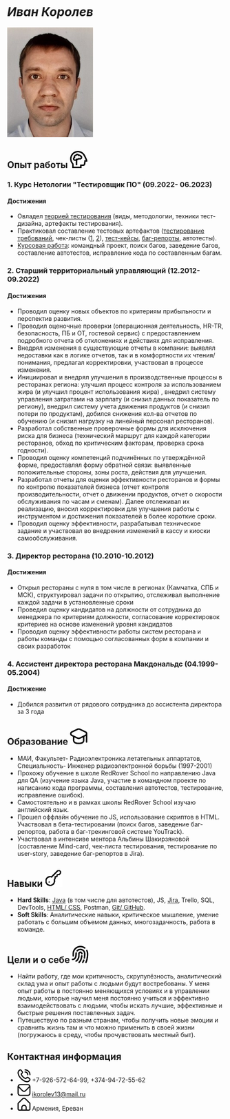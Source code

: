 # ***Иван Королев***

![Фото профиля](20230310.jpg)

## **Опыт работы** ![work](brain.png)

### 1. Курс Нетологии "Тестировщик ПО" (09.2022- 06.2023)

#### Достижения

- Овладел [теорией тестирования](Manual_WEB_certificate.pdf) (виды, методологии, техники тест-дизайна, артефакты тестирования).
- Практиковал составление тестовых артефактов ([тестирование требований](Korolev_QA-55_requirments_testing.docx), чек-листы ([1](Korolev_QA-55_cw1_1_checkList.xlsx), [2](Korolev_checkList.xlsx)), [тест-кейсы](Korolev_QA-55_testCases.xlsx), [баг-репорты](Korolev_QA-55_bugReport.xlsx), автотесты).
- [Курсовая работа](https://github.com/IvanKorolev13/javaqa-team-diplom.git): командный проект, поиск багов, заведение багов, составление автотестов, исправление кода по составленным багам.


### 2. Старший территориальный управляющий (12.2012- 09.2022)

#### Достижения

- Проводил оценку новых объектов по критериям прибыльности и перспектив развития.
- Проводил оценочные проверки (операционная деятельность, HR-TR, безопасность, ПБ и ОТ, гостевой сервис) с предоставлением подробного отчета об отклонениях и действиях для исправления.
- Внедрял изменения в существующие отчеты в компании: выявлял недоставки как в логике отчетов, так и в комфортности их чтения/ понимания, предлагал корректировки, участвовал в процессе изменения.
- Инициировал и внедрял улучшения в производственные процессы в ресторанах региона: улучшил процесс контроля за использованием жира (и улучшил процент использования жира) , внедрил систему управления затратами на зарплату (и снизил данных показатель по региону), внедрил систему учета движения продуктов (и снизил потери по продуктам), добился снижения кол-ва отчетов по обучению (и снизил нагрузку на линейный персонал ресторанов).
- Разработал собственные проверочные формы для исключения риска для бизнеса (технический маршрут для каждой категории ресторанов, обход по критическим факторам, проверка срока годности).
- Проводил оценку компетенций подчинённых по утверждённой форме, предоставлял форму обратной связи: выявленные положительные стороны, зоны роста, действия для улучшения.
- Разработал отчеты для оценки эффективности ресторанов и формы по контролю показателей бизнеса (отчет контроля производительности, отчет о движении продуктов, отчет о скорости обслуживания по часам и сменам). Далее отслеживал их реализацию, вносил корректировки для улучшения работы с инструментом и достижения показателей в более короткие сроки.
- Проводил оценку эффективности, разрабатывал техническое задание и участвовал во внедрении изменений в кассу и киоски самообслуживания.


### 3. Директор ресторана (10.2010-10.2012)

#### Достижения

  - Открыл рестораны с нуля в том числе в регионах (Камчатка, СПБ и МСК), структуировал задачи по открытию, отслеживал выполнение каждой задачи в установленные сроки
  - Проведил оценку кандидатов на должности от сотрудника до менеджера по критериям должности, согласование корректировок критериев на основе изменений уровня кандидатов
  - Проводил оценку эффективности работы систем ресторана и работы команды с помощью согласованных форм в компании и своих разработок

### 4. Ассистент директора ресторана Макдональдс (04.1999- 05.2004)

#### Достижение
  - Добился развития от рядового сотрудника до ассистента директора за 3 года

## **Образование** ![learning](learning.png)

  - МАИ, Факультет- Радиоэлектроника летательных аппартатов, Специальность- Инженер радиоэлектронной борьбы (1997-2001)
  - Прохожу обучение в школе RedRover School по направлению Java для QA (изучение языка Java, участие в командном проекте по написанию кода программы, составления автотестов, тестирование, исправление ошибок).
- Самостоятельно и в рамках школы RedRover School изучаю английский язык.
- Прошел оффлайн обучение по JS, использование скриптов в HTML.
Участвовал в бета-тестировании (поиск багов, заведение баг-репортов, работа в баг-трекинговой системе YouTrack).
- Участвовал в интенсиве ментора Альбины Шакирзяновой (составление Mind-card, чек-листа тестирования, тестирование по user-story, заведение баг-репортов в Jira).


<!-- ## **Портфолио** ![link](link.png) -->

<!-- [Учебные программы](https://github.com/IvanKorolev13/git-2-homeworks-revert--my_vers.git)

[Профиль в GitHub](https://github.com/IvanKorolev13) -->

## **Навыки** ![skills](key.png)


- **Hard Skills**: [Java](Java_certificate.pdf) (в том числе для автотестов), JS, [Jira](![image](https://user-images.githubusercontent.com/121487537/228023875-bdeccfdc-218d-4c8d-93b8-3d1903a310db.png)
), Trello, SQL, DevTools, [HTML/ CSS](HTML_CSS_certificate.pdf), Postman, [Git/ GitHub](GIT_certificate.pdf).
- **Soft Skills**: Аналитические навыки, критическое мышление, умение работать с большим объемом данных, многозадачность, работа в команде.

## **Цели и о себе** ![about me](indification.png)

- Найти работу, где мои критичность, скрупулёзность, аналитический склад ума и опыт работы с людьми будут востребованы. У меня опыт работы в постоянно меняющихся условиях и в управлении людьми, которые научил меня постоянно учиться и эффективно взаимодействовать с людьми, чтобы искать лучшие, эффективные и быстрые решения поставленных задач.
- Путешествую по разным странам, чтобы получить новые эмоции и сравнить жизнь там и что можно применить в своей жизни (погружаюсь в среду, чтобы прочувствовать местный быт).

## **Контактная информация**

  - ![tel](telefone.png)   +7-926-572-64-99, +374-94-72-55-62
  - ![email](email.png)   ikorolev13@mail.ru
  - ![addess](building.png)    Армения, Ереван
